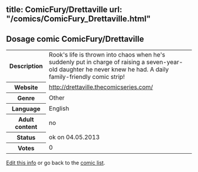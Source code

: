 title: ComicFury/Drettaville
url: "/comics/ComicFury_Drettaville.html"
---
Dosage comic ComicFury/Drettaville
-----------------------------------------

<p id="msg"></p>
<script type="text/javascript">
if (window.location.search === '?edit_info_mail=sent_ok') {
  var elem = document.getElementById("msg");
  elem.innerHTML = 'Edited information sucessfully sent for review, which is usually done daily. Thanks!';
  elem.className = 'ok';
}
</script>
<table class="comicinfo">
<tr>
<th>Description</th><td>Rook's life is thrown into chaos when he's suddenly put in charge of raising a seven-year-old daughter he never knew he had. A daily family-friendly comic strip!</td>
</tr>
<tr>
<th>Website</th><td><a href="http://drettaville.thecomicseries.com/">http://drettaville.thecomicseries.com/</a></td>
</tr>
<tr>
<th>Genre</th><td>Other</td>
</tr>
<tr>
<th>Language</th><td>English</td>
</tr>
<tr>
<th>Adult content</th><td>no</td>
</tr>
<tr>
<th>Status</th><td>ok on 04.05.2013</td>
</tr>
<tr>
<th>Votes</th><td>0</td>
</tr>
</table>

[Edit this info](ComicFury_Drettaville_edit.html) or go back to the [comic list](../comic-index.html).
